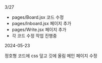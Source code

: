 3/27

- pages/Board.jsx 코드 수정
- pages/Inboard.jsx 페이지 추가
- pages/Write.jsx 페이지 추가
- 각 코드 수정 작업 진행중

2024-05-23

정호형 코드에 css 덮고 깃에 올림
메인 페이지 수정
